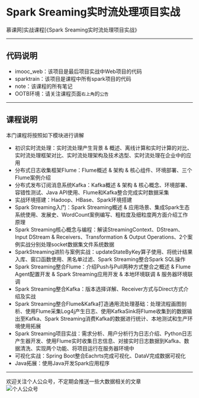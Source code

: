 # Spark Sreaming实时流处理项目实战
慕课网]实战课程[《Spark Sreaming实时流处理项目实战》
***

## 代码说明

* imooc_web：该项目是最后项目实战中Web项目的代码
* sparktrain：该项目是课程中所有spark项目的代码
* note：该课程的所有笔记
* OOTB环境：请关注课程页面`右上角`的`公告`

***
## 课程说明
本门课程将按照如下模块进行讲解

* 初识实时流处理：实时流处理产生背景 & 概述、离线计算和实时计算的对比、实时流处理框架对比、实时流处理架构及技术选型、实时流处理在企业中的应用
* 分布式日志收集框架Flume：Flume概述 & 架构 & 核心组件、环境部署、三个Flume案例介绍
* 分布式发布订阅消息系统Kafka：Kafka概述 & 架构 & 核心概念、环境部署、容错性测试、Java API使用、Flume和Kafka整合完成实时数据采集
* 实战环境搭建：Hadoop、HBase、Spark环境搭建
* Spark Streaming入门：Spark Streaming概述 & 应用场景、集成Spark生态系统使用、发展史、WordCount案例编写、粗粒度及细粒度两方面介绍工作原理
* Spark Streaming核心概念与编程：解读StreamingContext、DStream、Input DStream & Receivers、Transformation & Output Operations、2个案例实战分别处理socket数据集文件系统数据
* SparkStreaming进阶与案例实战：updateStateByKey算子使用、将统计结果入库、窗口函数使用、黑名单过滤、Spark Streaming整合Spark SQL操作
* Spark Streaming整合Flume：介绍Push与Pull两种方式整合之概述 & Flume Agent配置开发 & Spark Streaming应用开发 & 本地环境联调 & 服务器环境联调
* Spark Streaming整合Kafka：版本选择详解、Receiver方式与Direct方式介绍及实战
* Spark Streaming整合Flume&Kafka打造通用流处理基础：处理流程画图剖析、使用Flume采集Log4j产生日志、使用KafkaSink将Flume收集到的数据输出至Kafka、Spark Streaming消费Kafka的数据进行统计、本地测试和生产环境使用拓展
* Spark Streaming项目实战：需求分析、用户分析行为日志介绍、Python日志产生器开发、使用Flume实时收集日志信息、对接实时日志数据到Kafka、数据清洗、实现两个功能、将项目运行在服务器环境中
* 可视化实战：Spring Boot整合Eachrts完成可视化、DataV完成数据可视化
* Java拓展：使用Java开发Spark应用程序

***

欢迎关注个人公众号，不定期会推送一些大数据相关的文章
<br>
![个人公众号](https://git.imooc.com/coding-153/coding-153/raw/master/qrcode.jpg)
